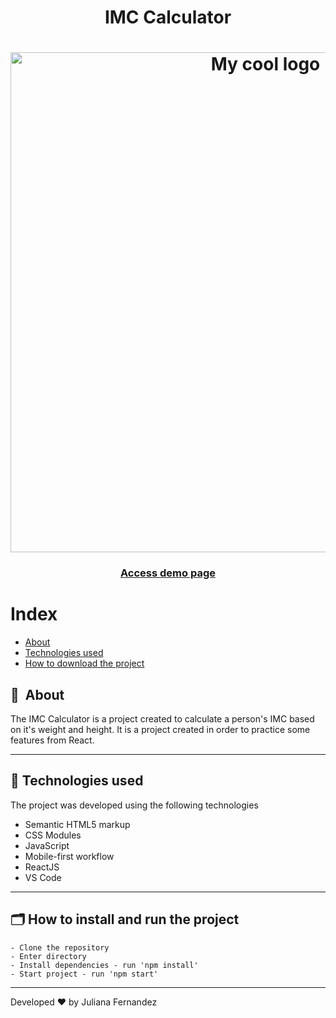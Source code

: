 <h1 align="center">
    IMC Calculator
</h1>

<h1 align="center">
<img width="800" src="static/media/powered.31688c4f015d2f42e203.png" alt="My cool logo"/>
  </h1>

<h3 align="center">
    <a href="https://imc-calc-jfml.netlify.app/">Access demo page</a>
<h3 >

# Index

- [About](#-about)
- [Technologies used](#-technologies-used)
- [How to download the project](#-how-to-download-the-project)

## 🔖&nbsp; About

The IMC Calculator is a project created to calculate a person's IMC based on it's weight and height. It is a project created in order to practice some features from React. 

---

## 🚀 Technologies used

The project was developed using the following technologies

- Semantic HTML5 markup
- CSS Modules
- JavaScript
- Mobile-first workflow
- ReactJS
- VS Code

---

## 🗂 How to install and run the project

    - Clone the repository
    - Enter directory
    - Install dependencies - run 'npm install'
    - Start project - run 'npm start'
   
---

Developed ❤ by Juliana Fernandez
